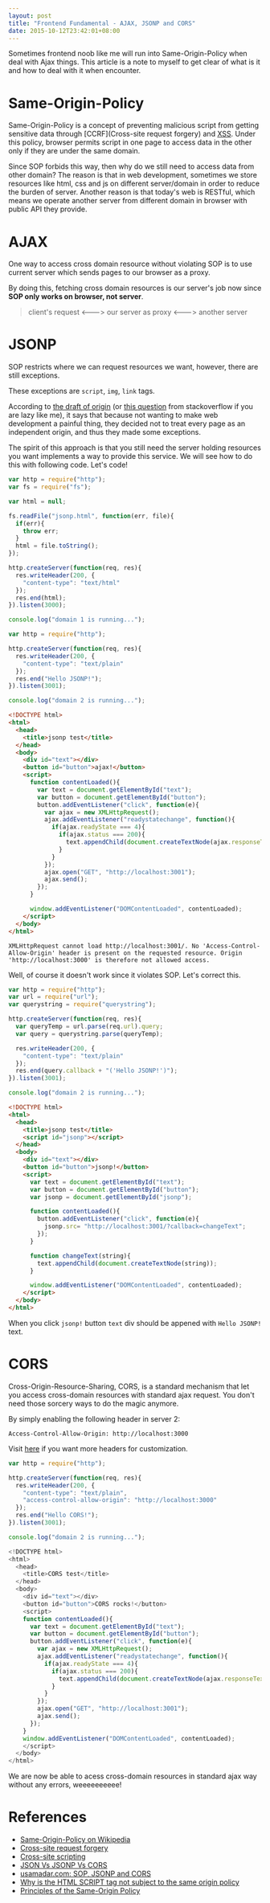 ```yaml
---
layout: post
title: "Frontend Fundamental - AJAX, JSONP and CORS"
date: 2015-10-12T23:42:01+08:00
---
```


Sometimes frontend noob like me will run into Same-Origin-Policy when deal with Ajax things. This article is a note to myself to get clear of what is it and how to deal with it when encounter.

# Same-Origin-Policy
Same-Origin-Policy is a concept of preventing malicious script from getting sensitive data through [CCRF](Cross-site request forgery) and [XSS](https://en.wikipedia.org/wiki/Cross-site_scripting). Under this policy, browser permits script in one page to access data in the other only if they are under the same domain.

Since SOP forbids this way, then why do we still need to access data from other domain? The reason is that in web development, sometimes we store resources like html, css and js on different server/domain in order to reduce the burden of server. Another reason is that today's web  is RESTful, which means we operate another server from different domain in browser with public API they provide.

# AJAX
One way to access cross domain resource without violating SOP is to use current server which sends pages to our browser as a proxy.

By doing this, fetching cross domain resources is our server's job now since **SOP only works on browser, not server**.

> client's request <---> our server as proxy <---> another server

# JSONP
SOP restricts where we can request resources we want, however, there are still exceptions.

These exceptions are `script`, `img`, `link` tags.

According to [the draft of origin](http://tools.ietf.org/html/draft-abarth-principles-of-origin-00) (or [this question](http://stackoverflow.com/questions/10530554/why-is-the-html-script-tag-not-subject-to-the-same-origin-policy) from stackoverflow if you are lazy like me), it says that because not wanting to make web development a painful thing, they decided not to treat every page as an independent origin, and thus they made some exceptions.

The spirit of this approach is that you still need the server holding resources you want implements a way to provide this service. We will see how to do this with following code. Let's code!

```js title:"server 1"
var http = require("http");
var fs = require("fs");

var html = null;

fs.readFile("jsonp.html", function(err, file){
  if(err){
    throw err;
  }
  html = file.toString();
});

http.createServer(function(req, res){
  res.writeHeader(200, {
    "content-type": "text/html"
  });
  res.end(html);
}).listen(3000);

console.log("domain 1 is running...");
```

```js title:"server 2"
var http = require("http");

http.createServer(function(req, res){
  res.writeHeader(200, {
    "content-type": "text/plain"
  });
  res.end("Hello JSONP!");
}).listen(3001);

console.log("domain 2 is running...");
```

```HTML title:"jsonp.html"
<!DOCTYPE html>
<html>
  <head>
    <title>jsonp test</title>
  </head>
  <body>
    <div id="text"></div>
    <button id="button">ajax!</button>
    <script>
      function contentLoaded(){
        var text = document.getElementById("text");
        var button = document.getElementById("button");
        button.addEventListener("click", function(e){
          var ajax = new XMLHttpRequest();
          ajax.addEventListener("readystatechange", function(){
            if(ajax.readyState === 4){
              if(ajax.status === 200){
                text.appendChild(document.createTextNode(ajax.responseText));
              }
            }
          });
          ajax.open("GET", "http://localhost:3001");
          ajax.send();
        });
      }

      window.addEventListener("DOMContentLoaded", contentLoaded);
    </script>
  </body>
</html>
```

```plain title:"Result in Chrome console"
XMLHttpRequest cannot load http://localhost:3001/. No 'Access-Control-Allow-Origin' header is present on the requested resource. Origin 'http://localhost:3000' is therefore not allowed access.
```

Well, of course it doesn't work since it violates SOP. Let's correct this.

```js title:"server 2"
var http = require("http");
var url = require("url");
var querystring = require("querystring");

http.createServer(function(req, res){
  var queryTemp = url.parse(req.url).query;
  var query = querystring.parse(queryTemp);

  res.writeHeader(200, {
    "content-type": "text/plain"
  });
  res.end(query.callback + "('Hello JSONP!')");
}).listen(3001);

console.log("domain 2 is running...");
```

```html title:"jsonp.html"
<!DOCTYPE html>
<html>
  <head>
    <title>jsonp test</title>
    <script id="jsonp"></script>
  </head>
  <body>
    <div id="text"></div>
    <button id="button">jsonp!</button>
    <script>
      var text = document.getElementById("text");
      var button = document.getElementById("button");
      var jsonp = document.getElementById("jsonp");

      function contentLoaded(){
        button.addEventListener("click", function(e){
          jsonp.src= "http://localhost:3001/?callback=changeText";
        });
      }

      function changeText(string){
        text.appendChild(document.createTextNode(string));
      }

      window.addEventListener("DOMContentLoaded", contentLoaded);
    </script>
  </body>
</html>
```

When you click `jsonp!` button `text` div should be appened with `Hello JSONP!` text.

# CORS
Cross-Origin-Resource-Sharing, CORS, is a standard mechanism that let you access cross-domain resources with standard ajax request. You don't need those sorcery ways to do the magic anymore.

By simply enabling the following header in server 2:

`Access-Control-Allow-Origin: http://localhost:3000`

Visit [here](https://en.wikipedia.org/wiki/Cross-origin_resource_sharing) if you want more headers for customization.

```js title:"server 2"
var http = require("http");

http.createServer(function(req, res){
  res.writeHeader(200, {
    "content-type": "text/plain",
    "access-control-allow-origin": "http://localhost:3000"
  });
  res.end("Hello CORS!");
}).listen(3001);

console.log("domain 2 is running...");
```

```js title:"index"
<!DOCTYPE html>
<html>
  <head>
    <title>CORS test</title>
  </head>
  <body>
    <div id="text"></div>
    <button id="button">CORS rocks!</button>
    <script>
    function contentLoaded(){
      var text = document.getElementById("text");
      var button = document.getElementById("button");
      button.addEventListener("click", function(e){
        var ajax = new XMLHttpRequest();
        ajax.addEventListener("readystatechange", function(){
          if(ajax.readyState === 4){
            if(ajax.status === 200){
              text.appendChild(document.createTextNode(ajax.responseText));
            }
          }
        });
        ajax.open("GET", "http://localhost:3001");
        ajax.send();
      });
    }
    window.addEventListener("DOMContentLoaded", contentLoaded);
    </script>
  </body>
</html>
```

We are now be able to acess cross-domain resources in standard ajax way without any errors, weeeeeeeeee!

# References

* [Same-Origin-Policy on Wikipedia](https://en.wikipedia.org/wiki/Same-origin_policy)
* [Cross-site request forgery](https://en.wikipedia.org/wiki/Cross-site_request_forgery)
* [Cross-site scripting](https://en.wikipedia.org/wiki/Cross-site_scripting)
* [JSON Vs JSONP Vs CORS](http://stackoverflow.com/questions/15136602/json-vs-jsonp-vs-cors)
* [usamadar.com: SOP, JSONP and CORS](http://usamadar.com/2012/06/24/getting-around-browsers-same-origin-policy-sop-with-proxies-script-injection-jsonp-and-cors/)
* [Why is the HTML SCRIPT tag not subject to the same origin policy](http://stackoverflow.com/questions/10530554/why-is-the-html-script-tag-not-subject-to-the-same-origin-policy)
* [Principles of the Same-Origin Policy](http://tools.ietf.org/html/draft-abarth-principles-of-origin-00)

[Same-Origin-Policy on Wikipedia]: https://en.wikipedia.org/wiki/Same-origin_policy
[Cross-site request forgery]: https://en.wikipedia.org/wiki/Cross-site_request_forgery
[Cross-site scripting]: https://en.wikipedia.org/wiki/Cross-site_scripting
[JSON Vs JSONP Vs CORS]: http://stackoverflow.com/questions/15136602/json-vs-jsonp-vs-cors
[usamadar.com: SOP, JSONP and CORS]: http://usamadar.com/2012/06/24/getting-around-browsers-same-origin-policy-sop-with-proxies-script-injection-jsonp-and-cors/
[Why is the HTML SCRIPT tag not subject to the same origin policy]: http://stackoverflow.com/questions/10530554/why-is-the-html-script-tag-not-subject-to-the-same-origin-policy
[Principles of the Same-Origin Policy]: http://tools.ietf.org/html/draft-abarth-principles-of-origin-00
[CORS on wikipedia]: https://en.wikipedia.org/wiki/Cross-origin_resource_sharing
